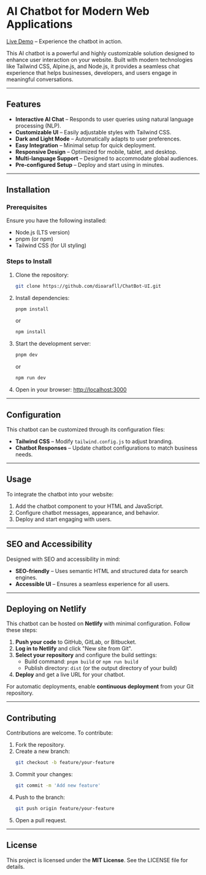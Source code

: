 # AI Chatbot for Modern Web Applications  

[Live Demo](chatbot-flow-ui.netlify.app) – Experience the chatbot in action.  

This AI chatbot is a powerful and highly customizable solution designed to enhance user interaction on your website. Built with modern technologies like Tailwind CSS, Alpine.js, and Node.js, it provides a seamless chat experience that helps businesses, developers, and users engage in meaningful conversations.  

---  

## Features  

- **Interactive AI Chat** – Responds to user queries using natural language processing (NLP).  
- **Customizable UI** – Easily adjustable styles with Tailwind CSS.  
- **Dark and Light Mode** – Automatically adapts to user preferences.  
- **Easy Integration** – Minimal setup for quick deployment.  
- **Responsive Design** – Optimized for mobile, tablet, and desktop.  
- **Multi-language Support** – Designed to accommodate global audiences.  
- **Pre-configured Setup** – Deploy and start using in minutes.  

---  

## Installation  

### Prerequisites  

Ensure you have the following installed:  

- Node.js (LTS version)  
- pnpm (or npm)  
- Tailwind CSS (for UI styling)  

### Steps to Install  

1. Clone the repository:  
   ```bash
   git clone https://github.com/dioarafll/ChatBot-UI.git
   ```  

2. Install dependencies:  
   ```bash
   pnpm install
   ```  
   or  
   ```bash
   npm install
   ```  

3. Start the development server:  
   ```bash
   pnpm dev
   ```  
   or  
   ```bash
   npm run dev
   ```  

4. Open in your browser: [http://localhost:3000](http://localhost:3000)  

---  

## Configuration  

This chatbot can be customized through its configuration files:  

- **Tailwind CSS** – Modify `tailwind.config.js` to adjust branding.  
- **Chatbot Responses** – Update chatbot configurations to match business needs.  

---  

## Usage  

To integrate the chatbot into your website:  

1. Add the chatbot component to your HTML and JavaScript.  
2. Configure chatbot messages, appearance, and behavior.  
3. Deploy and start engaging with users.  

---  

## SEO and Accessibility  

Designed with SEO and accessibility in mind:  

- **SEO-friendly** – Uses semantic HTML and structured data for search engines.  
- **Accessible UI** – Ensures a seamless experience for all users.  

---  

## Deploying on Netlify  

This chatbot can be hosted on **Netlify** with minimal configuration. Follow these steps:  

1. **Push your code** to GitHub, GitLab, or Bitbucket.  
2. **Log in to Netlify** and click "New site from Git".  
3. **Select your repository** and configure the build settings:  
   - Build command: `pnpm build` or `npm run build`  
   - Publish directory: `dist` (or the output directory of your build)  
4. **Deploy** and get a live URL for your chatbot.  

For automatic deployments, enable **continuous deployment** from your Git repository.  

---  

## Contributing  

Contributions are welcome. To contribute:  

1. Fork the repository.  
2. Create a new branch:  
   ```bash
   git checkout -b feature/your-feature
   ```  
3. Commit your changes:  
   ```bash
   git commit -m 'Add new feature'
   ```  
4. Push to the branch:  
   ```bash
   git push origin feature/your-feature
   ```  
5. Open a pull request.  

---  

## License  

This project is licensed under the **MIT License**. See the LICENSE file for details.
